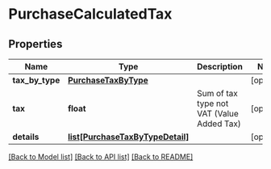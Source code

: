 # PurchaseCalculatedTax

## Properties
Name | Type | Description | Notes
------------ | ------------- | ------------- | -------------
**tax_by_type** | [**PurchaseTaxByType**](PurchaseTaxByType.md) |  | [optional] 
**tax** | **float** | Sum of tax type not VAT (Value Added Tax) | [optional] 
**details** | [**list[PurchaseTaxByTypeDetail]**](PurchaseTaxByTypeDetail.md) |  | [optional] 

[[Back to Model list]](../README.md#documentation-for-models) [[Back to API list]](../README.md#documentation-for-api-endpoints) [[Back to README]](../README.md)


